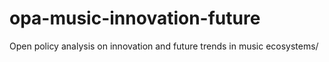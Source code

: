 # opa-music-innovation-future
Open policy analysis on innovation and future trends in music ecosystems/
